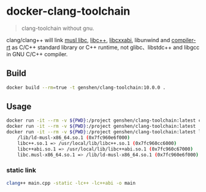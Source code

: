 # docker-clang-toolchain
> clang-toolchain without gnu.

clang/clang++ will link [musl libc](https://www.musl-libc.org), [libc++](http://libcxx.llvm.org),
[libcxxabi](https://libcxxabi.llvm.org), libunwind and [compiler-rt](http://compiler-rt.llvm.org) 
as C/C++ standard library or C++ runtime,
not glibc、libstdc++ and libgcc in GNU C/C++ compiler.

## Build
```bash
docker build --rm=true -t genshen/clang-toolchain:10.0.0 .
```

## Usage
```bash
docker run -it --rm -v ${PWD}:/project genshen/clang-toolchain:latest clang++ main.cpp -o a.out # compile
docker run -it --rm -v ${PWD}:/project genshen/clang-toolchain:latest ./a.out # run
docker run -it --rm -v ${PWD}:/project genshen/clang-toolchain:latest ldd ./a.out # show shared libs
	/lib/ld-musl-x86_64.so.1 (0x7fc960e6f000)
	libc++.so.1 => /usr/local/lib/libc++.so.1 (0x7fc960cc6000)
	libc++abi.so.1 => /usr/local/lib/libc++abi.so.1 (0x7fc960c67000)
	libc.musl-x86_64.so.1 => /lib/ld-musl-x86_64.so.1 (0x7fc960e6f000)
```

### static link
```bash
clang++ main.cpp -static -lc++ -lc++abi -o main
```
